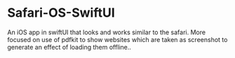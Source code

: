 # Safari-OS-SwiftUI
An iOS app in swiftUI that looks and works similar to the safari. More focused on use of pdfkit to show websites which are taken as screenshot to generate an effect of loading them offline.. 



